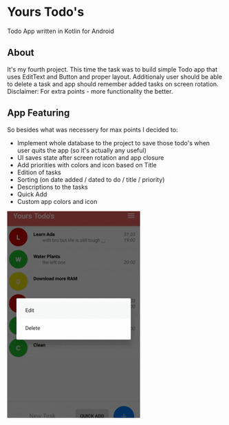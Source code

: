 # Yours Todo's
Todo App written in Kotlin for Android


## About 
It's my fourth project. This time the task was to build simple Todo app that uses EditText and Button and proper layout.
Additionaly user should be able to delete a task and app should remember added tasks on screen rotation. 
Disclaimer: For extra points - more functionality the better.


## App Featuring
So besides what was necessery for max points I decided to:
* Implement whole database to the project to save those todo's when user quits the app (so it's actually any useful)
* UI saves state after screen rotation and app closure
* Add priorities with colors and icon based on Title
* Edition of tasks
* Sorting (on date added / dated to do / title / priority)
* Descriptions to the tasks
* Quick Add
* Custom app colors and icon

![](todoappluzkan.gif)
